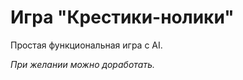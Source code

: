 <h1 class="f4 my-3">Игра "Крестики-нолики"&nbsp;</h1>
<p>Простая функциональная игра с AI.</p>
<p><span></span></p>
<p><span><em>При желании можно доработать.</em><br /></span></p>
